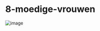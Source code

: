 # 8-moedige-vrouwen
![image](https://user-images.githubusercontent.com/69724530/130484808-2af07064-9f8c-4d61-a416-c86f9e623b8c.png)
